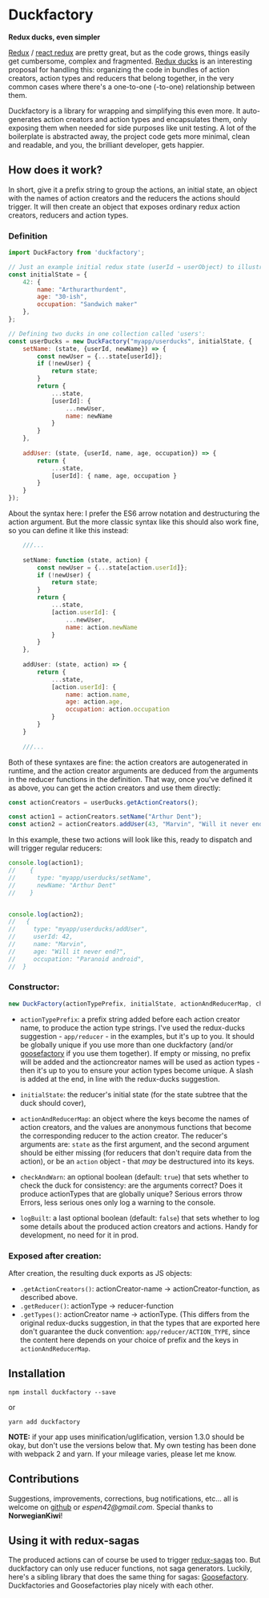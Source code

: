 # Duckfactory
**Redux ducks, even simpler**

[Redux](https://github.com/reactjs/redux) / [react redux](https://github.com/reactjs/react-redux) are pretty great, but as the code grows, things easily get cumbersome, complex and fragmented. [Redux ducks](https://github.com/erikras/ducks-modular-redux) is an interesting proposal for handling this: organizing the code in bundles of action creators, action types and reducers that belong together, in the very common cases where there's a one-to-one (-to-one) relationship between them.

Duckfactory is a library for wrapping and simplifying this even more. It auto-generates action creators and action types and encapsulates them, only exposing them when needed for side purposes like unit testing. A lot of the boilerplate is abstracted away, the project code gets more minimal, clean and readable, and you, the brilliant developer, gets happier.


## How does it work?

In short, give it a prefix string to group the actions, an initial state, an object with the names of action creators and the reducers the actions should trigger. It will then create an object that exposes ordinary redux action creators, reducers and action types.


### Definition

```javascript
import DuckFactory from 'duckfactory';

// Just an example initial redux state (userId → userObject) to illustrate what the reducers are working on:
const initialState = {
    42: {
        name: "Arthurarthurdent",
        age: "30-ish",
        occupation: "Sandwich maker"
    },
};

// Defining two ducks in one collection called 'users':
const userDucks = new DuckFactory("myapp/userducks", initialState, {
    setName: (state, {userId, newName}) => {
        const newUser = {...state[userId]};
        if (!newUser) {
            return state;
        }
    	return {
    	    ...state,
    	 	[userId]: {
    	    	...newUser,
    	    	name: newName
    	 	}
    	}
    },
    
    addUser: (state, {userId, name, age, occupation}) => {
    	return {
    	    ...state,
    	    [userId]: { name, age, occupation }
    	}
    }
});

```

About the syntax here: I prefer the ES6 arrow notation and destructuring the action argument. But the more classic syntax like this should also work fine, so you can define it like this instead:

```javascript
	///...
	
    setName: function (state, action) {
        const newUser = {...state[action.userId]};
        if (!newUser) {
            return state;
        }
    	return {
    	    ...state,
    	 	[action.userId]: {
    	    	...newUser,
    	    	name: action.newName
    	 	}
    	}
    },
    
    addUser: (state, action) => {
    	return {
    	    ...state,
    	    [action.userId]: { 
    	        name: action.name, 
    	        age: action.age, 
    	        occupation: action.occupation 
    	    }
    	}
    }
    
    ///...
```

Both of these syntaxes are fine: the action creators are autogenerated in runtime, and the action creator arguments are deduced from the arguments in the reducer functions in the definition. That way, once you've defined it as above, you can get the action creators and use them directly:
 
 
```javascript
const actionCreators = userDucks.getActionCreators();

const action1 = actionCreators.setName("Arthur Dent");
const action2 = actionCreators.addUser(43, "Marvin", "Will it never end?", "Paranoid android");
```


In this example, these two actions will look like this, ready to dispatch and will trigger regular reducers:

```javascript
console.log(action1);
//    {
//      type: "myapp/userducks/setName",
//      newName: "Arthur Dent"
//    }


console.log(action2);
//   {
//     type: "myapp/userducks/addUser",
//     userId: 42,
//     name: "Marvin",
//     age: "Will it never end?",
//     occupation: "Paranoid android",
//  }
```


### Constructor:

```javascript
new DuckFactory(actionTypePrefix, initialState, actionAndReducerMap, checkAndWarn, logBuilt)
```

- `actionTypePrefix`: a prefix string added before each action creator name, to produce the action type strings. I've used the redux-ducks suggestion - `app/reducer` - in the examples, but it's up to you. It should be globally unique if you use more than one duckfactory (and/or [goosefactory](https://github.com/espen42/goosefactory) if you use them together). If empty or missing, no prefix will be added and the actioncreator names will be used as action types - then it's up to you to ensure your action types become unique. A slash is added at the end, in line with the redux-ducks suggestion.

- `initialState`: the reducer's initial state (for the state subtree that the duck should cover),
 
- `actionAndReducerMap`: an object where the keys become the names of action creators, and the values are anonymous functions that become the corresponding reducer to the action creator. The reducer's arguments are: `state` as the first argument, and the second argument should be either missing (for reducers that don't require data from the action), or be an `action` object - that _may_ be destructured into its keys.
 
- `checkAndWarn`: an optional boolean (default: `true`) that sets whether to check the duck for consistency: are the arguments correct? Does it produce actionTypes that are globally unique? Serious errors throw Errors, less serious ones only log a warning to the console.

- `logBuilt`: a last optional boolean (default: `false`) that sets whether to log some details about the produced action creators and actions. Handy for development, no need for it in prod.

### Exposed after creation:
After creation, the resulting duck exports as JS objects:
- `.getActionCreators()`: actionCreator-name → actionCreator-function, as described above.
- `.getReducer()`: actionType → reducer-function
- `.getTypes()`: actionCreator name → actionType. (This differs from the original redux-ducks suggestion, in that the types that are exported here don't guarantee the duck convention: `app/reducer/ACTION_TYPE`, since the content here depends on your choice of prefix and the keys in `actionAndReducerMap`. 


## Installation
```
npm install duckfactory --save
```
or
```
yarn add duckfactory
```

**NOTE:** if your app uses minification/uglification, version 1.3.0 should be okay, but don't use the versions below that. My own testing has been done with webpack 2 and yarn. If your mileage varies, please let me know.


## Contributions
Suggestions, improvements, corrections, bug notifications, etc... all is welcome on [github](https://github.com/espen42/goosefactory) or _espen42@gmail.com_. Special thanks to **NorwegianKiwi**!


## Using it with redux-sagas

The produced actions can of course be used to trigger [redux-sagas](https://github.com/redux-saga/redux-saga) too. But duckfactory can only use reducer functions, not saga generators. Luckily, here's a sibling library that does the same thing for sagas: [Goosefactory](https://github.com/espen42/goosefactory). Duckfactories and Goosefactories play nicely with each other. 
